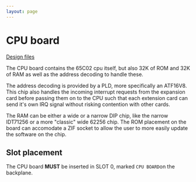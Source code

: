 ```yaml
---
layout: page
---
```


# CPU board

[Design files](https://gitlab.com/planck-6502/planck-6502/-/tree/master/Hardware/proc_board)

The CPU board contains the 65C02 cpu itself, but also 32K of ROM and 32K of RAM as well as the address decoding to handle these.

The address decoding is provided by a PLD, more specifically an ATF16V8. This chip also handles the incoming interrupt requests from the expansion card before passing them on to the CPU such that each extension card can send it's own IRQ signal without risking contention with other cards.

The RAM can be either a wide or a narrow DIP chip, like the narrow IDT71256 or a more "classic" wide 62256 chip.
The ROM placement on the board can accomodate a ZIF socket to allow the user to more easily update the software on the chip.

## Slot placement

The CPU board **MUST** be inserted in SLOT 0, marked `CPU BOARD`on the backplane.